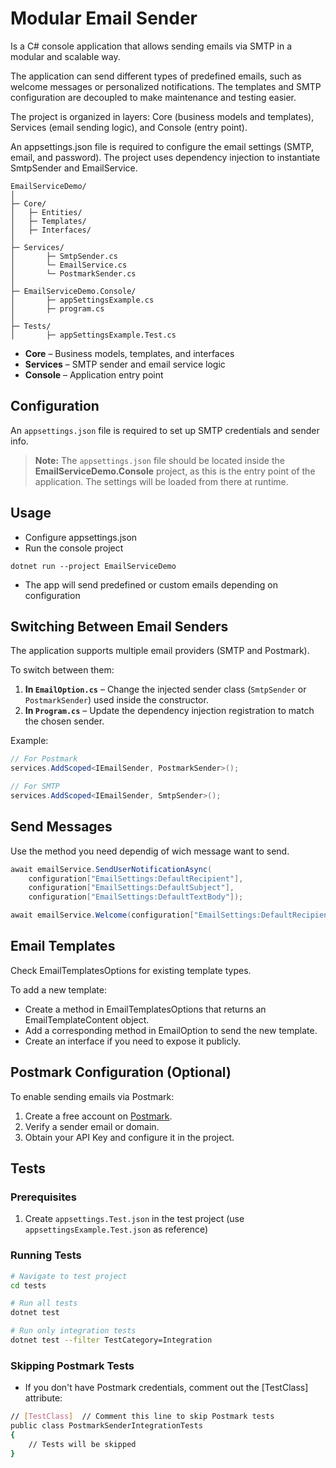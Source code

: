 
# Modular Email Sender

Is a C# console application that allows sending emails via SMTP in a modular and scalable way.

The application can send different types of predefined emails, such as welcome messages or personalized notifications. The templates and SMTP configuration are decoupled to make maintenance and testing easier.

The project is organized in layers: Core (business models and templates), Services (email sending logic), and Console (entry point).

An appsettings.json file is required to configure the email settings (SMTP, email, and password). The project uses dependency injection to instantiate SmtpSender and EmailService.

```
EmailServiceDemo/
│
├─ Core/
│   ├─ Entities/
│   ├─ Templates/
│   ├─ Interfaces/
│
├─ Services/
│       ├─ SmtpSender.cs 
│       └─ EmailService.cs
│       └─ PostmarkSender.cs
│
├─ EmailServiceDemo.Console/
│       ├─ appSettingsExample.cs
│       ├─ program.cs
│
├─ Tests/
│       ├─ appSettingsExample.Test.cs

```


- **Core** – Business models, templates, and interfaces  
- **Services** – SMTP sender and email service logic  
- **Console** – Application entry point  

## Configuration

An `appsettings.json` file is required to set up SMTP credentials and sender info.  

> **Note:** The `appsettings.json` file should be located inside the **EmailServiceDemo.Console** project, as this is the entry point of the application. The settings will be loaded from there at runtime.


## Usage

- Configure appsettings.json
- Run the console project
  
```
dotnet run --project EmailServiceDemo
```
- The app will send predefined or custom emails depending on configuration


## Switching Between Email Senders

The application supports multiple email providers (SMTP and Postmark).

To switch between them:

1. **In `EmailOption.cs`** – Change the injected sender class (`SmtpSender` or `PostmarkSender`) used inside the constructor.
2. **In `Program.cs`** – Update the dependency injection registration to match the chosen sender.

Example:
```csharp
// For Postmark
services.AddScoped<IEmailSender, PostmarkSender>();

// For SMTP
services.AddScoped<IEmailSender, SmtpSender>();
```

## Send Messages

Use the method you need dependig of wich message want to send.

```c#
await emailService.SendUserNotificationAsync(
    configuration["EmailSettings:DefaultRecipient"],
    configuration["EmailSettings:DefaultSubject"],
    configuration["EmailSettings:DefaultTextBody"]);

await emailService.Welcome(configuration["EmailSettings:DefaultRecipient"]);

```

## Email Templates

Check EmailTemplatesOptions for existing template types.

To add a new template:

- Create a method in EmailTemplatesOptions that returns an EmailTemplateContent object.
- Add a corresponding method in EmailOption to send the new template.
- Create an interface if you need to expose it publicly.


## Postmark Configuration (Optional)

To enable sending emails via Postmark:

1. Create a free account on <a href="https://postmarkapp.com/" target="_blank">Postmark</a>.
2. Verify a sender email or domain.
3. Obtain your API Key and configure it in the project.



## Tests

### Prerequisites
1. Create `appsettings.Test.json` in the test project (use `appsettingsExample.Test.json` as reference)

### Running Tests
```bash
# Navigate to test project
cd tests

# Run all tests
dotnet test

# Run only integration tests  
dotnet test --filter TestCategory=Integration
```

### Skipping Postmark Tests
- If you don't have Postmark credentials, comment out the [TestClass] attribute:

```bash
// [TestClass]  // Comment this line to skip Postmark tests
public class PostmarkSenderIntegrationTests
{
    // Tests will be skipped
}
```
